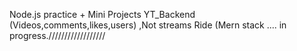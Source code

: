 Node.js practice + Mini Projects
YT_Backend (Videos,comments,likes,users) ,Not streams
Ride (Mern stack .... in progress.//////////////////
